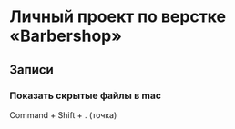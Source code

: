 # Личный проект по верстке «Barbershop»

## Записи

### Показать скрытые файлы в mac

Command + Shift + . (точка)
